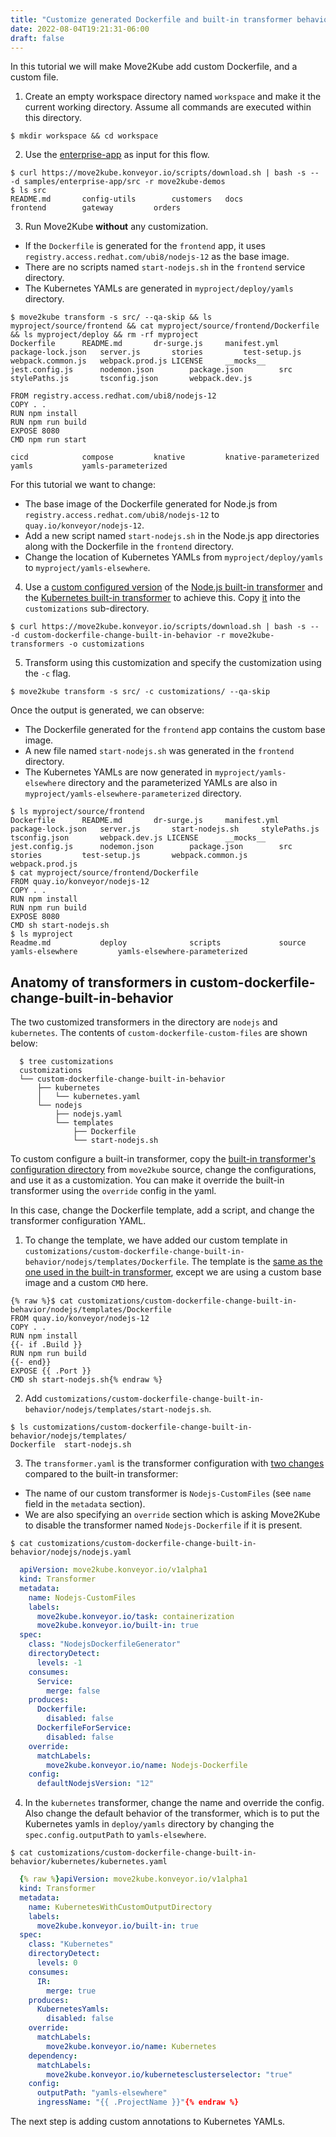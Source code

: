 ```yaml
---
title: "Customize generated Dockerfile and built-in transformer behavior"
date: 2022-08-04T19:21:31-06:00
draft: false
---
```


In this tutorial we will make Move2Kube add custom Dockerfile, and a custom file.

1. Create an empty workspace directory named `workspace` and make it the current working directory. Assume all commands are executed within this directory.
```console
$ mkdir workspace && cd workspace
```

2. Use the [enterprise-app](https://github.com/konveyor/move2kube-demos/tree/main/samples/enterprise-app) as input for this flow.
```console
$ curl https://move2kube.konveyor.io/scripts/download.sh | bash -s -- -d samples/enterprise-app/src -r move2kube-demos
$ ls src
README.md		config-utils		customers	docs			frontend		gateway			orders
```

3. Run Move2Kube **without** any customization.
- If the `Dockerfile` is generated for the `frontend` app, it uses `registry.access.redhat.com/ubi8/nodejs-12` as the base image.
- There are no scripts named `start-nodejs.sh` in the `frontend` service directory.
- The Kubernetes YAMLs are generated in `myproject/deploy/yamls` directory.

```console
$ move2kube transform -s src/ --qa-skip && ls myproject/source/frontend && cat myproject/source/frontend/Dockerfile && ls myproject/deploy && rm -rf myproject
Dockerfile		README.md		dr-surge.js		manifest.yml		package-lock.json	server.js		stories			test-setup.js		webpack.common.js	webpack.prod.js LICENSE		__mocks__		jest.config.js		nodemon.json		package.json		src			stylePaths.js		tsconfig.json		webpack.dev.js

FROM registry.access.redhat.com/ubi8/nodejs-12
COPY . .
RUN npm install
RUN npm run build
EXPOSE 8080
CMD npm run start

cicd			compose			knative			knative-parameterized	yamls			yamls-parameterized
```

For this tutorial we want to change:
- The base image of the Dockerfile generated for Node.js from `registry.access.redhat.com/ubi8/nodejs-12` to `quay.io/konveyor/nodejs-12`.
- Add a new script named `start-nodejs.sh` in the Node.js app directories along with the Dockerfile in the `frontend` directory.
- Change the location of Kubernetes YAMLs from `myproject/deploy/yamls` to `myproject/yamls-elsewhere`.

4. Use a [custom configured version](https://github.com/konveyor/move2kube-transformers/tree/main/custom-dockerfile-change-built-in-behavior) of the [Node.js built-in transformer](https://github.com/konveyor/move2kube/tree/main/assets/built-in/transformers/dockerfilegenerator/nodejs) and the [Kubernetes built-in transformer](https://github.com/konveyor/move2kube/tree/main/assets/built-in/transformers/kubernetes/kubernetes) to achieve this. Copy [it](https://github.com/konveyor/move2kube-transformers/tree/main/custom-dockerfile-change-built-in-behavior) into the `customizations` sub-directory.
```console
$ curl https://move2kube.konveyor.io/scripts/download.sh | bash -s -- -d custom-dockerfile-change-built-in-behavior -r move2kube-transformers -o customizations
```

5. Transform using this customization and specify the customization using the `-c` flag.
```console
$ move2kube transform -s src/ -c customizations/ --qa-skip
```

Once the output is generated, we can observe:
- The Dockerfile generated for the `frontend` app contains the custom base image.
- A new file named `start-nodejs.sh` was generated in the `frontend` directory.
- The Kubernetes YAMLs are now generated in `myproject/yamls-elsewhere` directory and the parameterized YAMLs are also in `myproject/yamls-elsewhere-parameterized` directory.
```console
$ ls myproject/source/frontend
Dockerfile		README.md		dr-surge.js		manifest.yml		package-lock.json	server.js		start-nodejs.sh		stylePaths.js		tsconfig.json		webpack.dev.js LICENSE		__mocks__		jest.config.js		nodemon.json		package.json		src			stories			test-setup.js		webpack.common.js	webpack.prod.js
$ cat myproject/source/frontend/Dockerfile
FROM quay.io/konveyor/nodejs-12
COPY . .
RUN npm install
RUN npm run build
EXPOSE 8080
CMD sh start-nodejs.sh
$ ls myproject
Readme.md			deploy				scripts				source				yamls-elsewhere			yamls-elsewhere-parameterized
```

## Anatomy of transformers in custom-dockerfile-change-built-in-behavior

The two customized transformers in the directory are `nodejs` and `kubernetes`.
The contents of `custom-dockerfile-custom-files` are shown below:
```console
  $ tree customizations
  customizations
  └── custom-dockerfile-change-built-in-behavior
      ├── kubernetes
      │   └── kubernetes.yaml
      └── nodejs
          ├── nodejs.yaml
          └── templates
              ├── Dockerfile
              └── start-nodejs.sh
```
To custom configure a built-in transformer, copy the [built-in transformer's configuration directory](https://github.com/konveyor/move2kube/tree/main/assets/built-in/transformers) from `move2kube` source, change the configurations, and use it as a customization. You can make it override the built-in transformer using the `override` config in the yaml.

In this case, change the Dockerfile template, add a script, and change the transformer configuration YAML.

1. To change the template, we have added our custom template in `customizations/custom-dockerfile-change-built-in-behavior/nodejs/templates/Dockerfile`. The template is the [same as the one used in the built-in transformer](https://github.com/konveyor/move2kube/blob/main/assets/built-in/transformers/dockerfilegenerator/nodejs/templates/Dockerfile), except we are using a custom base image and a custom `CMD` here.
```
{% raw %}$ cat customizations/custom-dockerfile-change-built-in-behavior/nodejs/templates/Dockerfile
FROM quay.io/konveyor/nodejs-12
COPY . .
RUN npm install
{{- if .Build }}
RUN npm run build
{{- end}}
EXPOSE {{ .Port }}
CMD sh start-nodejs.sh{% endraw %}
```

2. Add `customizations/custom-dockerfile-change-built-in-behavior/nodejs/templates/start-nodejs.sh`.
```console
$ ls customizations/custom-dockerfile-change-built-in-behavior/nodejs/templates/
Dockerfile	start-nodejs.sh
```

3. The `transformer.yaml` is the transformer configuration with [two changes](https://github.com/konveyor/move2kube/blob/main/assets/built-in/transformers/dockerfilegenerator/nodejs/transformer.yaml) compared to the built-in transformer:
- The name of our custom transformer is `Nodejs-CustomFiles` (see `name` field in the `metadata` section).
- We are also specifying an `override` section which is asking Move2Kube to disable the transformer named `Nodejs-Dockerfile` if it is present.
```console
$ cat customizations/custom-dockerfile-change-built-in-behavior/nodejs/nodejs.yaml
```
```yaml
  apiVersion: move2kube.konveyor.io/v1alpha1
  kind: Transformer
  metadata:
    name: Nodejs-CustomFiles
    labels:
      move2kube.konveyor.io/task: containerization
      move2kube.konveyor.io/built-in: true
  spec:
    class: "NodejsDockerfileGenerator"
    directoryDetect:
      levels: -1
    consumes:
      Service:
        merge: false
    produces:
      Dockerfile:
        disabled: false
      DockerfileForService:
        disabled: false
    override:
      matchLabels:
        move2kube.konveyor.io/name: Nodejs-Dockerfile
    config:
      defaultNodejsVersion: "12"
```

4. In the `kubernetes` transformer, change the name and override the config. Also change the default behavior of the transformer, which is to put the Kubernetes yamls in `deploy/yamls` directory by changing the `spec.config.outputPath` to `yamls-elsewhere`.
```console
$ cat customizations/custom-dockerfile-change-built-in-behavior/kubernetes/kubernetes.yaml
```
```yaml
  {% raw %}apiVersion: move2kube.konveyor.io/v1alpha1
  kind: Transformer
  metadata:
    name: KubernetesWithCustomOutputDirectory
    labels:
      move2kube.konveyor.io/built-in: true
  spec:
    class: "Kubernetes"
    directoryDetect:
      levels: 0
    consumes:
      IR:
        merge: true
    produces:
      KubernetesYamls:
        disabled: false
    override:
      matchLabels:
        move2kube.konveyor.io/name: Kubernetes
    dependency:
      matchLabels:
        move2kube.konveyor.io/kubernetesclusterselector: "true"
    config:
      outputPath: "yamls-elsewhere"
      ingressName: "{{ .ProjectName }}"{% endraw %}
```

The next step is adding custom annotations to Kubernetes YAMLs.
